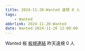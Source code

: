 ```yaml
---
title: 2024-11-20-Wanted 違規 0 人
tags:
    - Wanted
abbrlink: 2024-11-20-Wanted
date: Wanted-2024-11-20 12:00:00
---
```

Wanted 板 [板規連結](https://www.ptt.cc/bbs/Wanted/M.1608829773.A.D3B.html)
昨天違規 0 人
